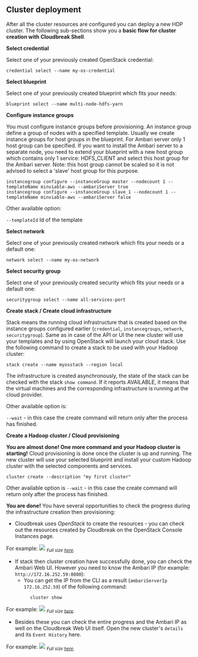 ## Cluster deployment

After all the cluster resources are configured you can deploy a new HDP cluster. The following sub-sections show 
you a **basic flow for cluster creation with Cloudbreak Shell**.

**Select credential**

Select one of your previously created OpenStack credential:
```
credential select --name my-os-credential
```

**Select blueprint**

Select one of your previously created blueprint which fits your needs:
```
blueprint select --name multi-node-hdfs-yarn
```

**Configure instance groups**

You must configure instance groups before provisioning. An instance group define a group of nodes with a specified 
template. Usually we create instance groups for host groups in the blueprint. For Ambari server only 1 host group can be specified.
If you want to install the Ambari server to a separate node, you need to extend your blueprint with a new host group
which contains only 1 service: HDFS_CLIENT and select this host group for the Ambari server. Note: this host group cannot be scaled so 
it is not advised to select a 'slave' host group for this purpose.

```
instancegroup configure --instanceGroup master --nodecount 1 --templateName minviable-aws --ambariServer true
instancegroup configure --instanceGroup slave_1 --nodecount 1 --templateName minviable-aws --ambariServer false
```
Other available option:

`--templateId` Id of the template

**Select network**

Select one of your previously created network which fits your needs or a default one:
```
network select --name my-os-network
```

**Select security group**

Select one of your previously created security which fits your needs or a default one:
```
securitygroup select --name all-services-port
```
**Create stack / Create cloud infrastructure**

Stack means the running cloud infrastructure that is created based on the instance groups configured earlier 
(`credential`, `instancegroups`, `network`, `securitygroup`). Same as in case of the API or UI the new cluster will 
use your templates and by using OpenStack will launch your cloud stack. Use the following command to create a 
stack to be used with your Hadoop cluster:
```
stack create --name myosstack --region local
```
The infrastructure is created asynchronously, the state of the stack can be checked with the stack `show command`. If 
it reports AVAILABLE, it means that the virtual machines and the corresponding infrastructure is running at the cloud provider.

Other available option is:

`--wait` - in this case the create command will return only after the process has finished. 

**Create a Hadoop cluster / Cloud provisioning**

**You are almost done! One more command and your Hadoop cluster is starting!** Cloud provisioning is done once the 
cluster is up and running. The new cluster will use your selected blueprint and install your custom Hadoop cluster 
with the selected components and services.

```
cluster create --description "my first cluster"
```
Other available option is `--wait` - in this case the create command will return only after the process has finished. 

**You are done!** You have several opportunities to check the progress during the infrastructure creation then 
provisioning:

- Cloudbreak uses *OpenStack* to create the resources - you can check out the resources created by Cloudbreak on
 the OpenStack Console Instances page.

For example:
![](/images/os-computeimages_2.png)
<sub>*Full size [here](/images/os-computeimages_2.png).*</sub>

- If stack then cluster creation have successfully done, you can check the Ambari Web UI. However you need to know the 
Ambari IP (for example: `http://172.16.252.59:8080`): 
    - You can get the IP from the CLI as a result (`ambariServerIp 172.16.252.59`) of the following command:
```
         cluster show
```

For example:
![](/images/ambari-dashboard_4.png)
<sub>*Full size [here](/images/ambari-dashboard_4.png).*</sub>

- Besides these you can check the entire progress and the Ambari IP as well on the Cloudbreak Web UI itself. Open the 
new cluster's `details` and its `Event History` here.

For example:
![](/images/ui-eventhistory_4.png)
<sub>*Full size [here](/images/ui-eventhistory_4.png).*</sub>
